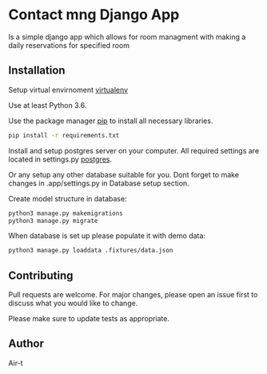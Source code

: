 # Contact mng Django App

Is a simple django app which allows for room managment with making a daily reservations for specified room


## Installation

Setup virtual envirnoment [virtualenv](https://virtualenv.pypa.io/en/latest/installation/)

Use at least Python 3.6.

Use the package manager [pip](https://pip.pypa.io/en/stable/) to install all necessary libraries.

```bash
pip install -r requirements.txt
```

Install and setup postgres server on your computer. All required settings are located in settings.py [postgres](https://www.postgresql.org/docs/11/tutorial-install.html).

Or any setup any other database suitable for you. Dont forget to make changes in .app/settings.py in Database setup section.

Create model structure in database:
```bash
python3 manage.py makemigrations
python3 manage.py migrate
```

When database is set up please populate it with demo data:
```bash
python3 manage.py loaddata .fixtures/data.json
```

## Contributing
Pull requests are welcome. For major changes, please open an issue first to discuss what you would like to change.

Please make sure to update tests as appropriate.

## Author

Air-t
